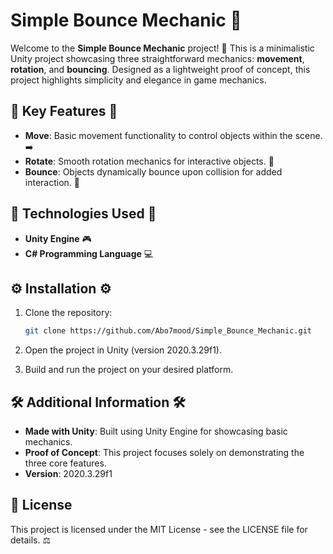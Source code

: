 # Simple Bounce Mechanic 🔄

Welcome to the **Simple Bounce Mechanic** project! 🔄 This is a minimalistic Unity project showcasing three straightforward mechanics: **movement**, **rotation**, and **bouncing**. Designed as a lightweight proof of concept, this project highlights simplicity and elegance in game mechanics.

## 🌟 Key Features 🌟

- **Move**: Basic movement functionality to control objects within the scene. ➡️
- **Rotate**: Smooth rotation mechanics for interactive objects. 🔄
- **Bounce**: Objects dynamically bounce upon collision for added interaction. 💨

## 🔧 Technologies Used 🔧

- **Unity Engine** 🎮
- **C# Programming Language** 💻

## ⚙️ Installation ⚙️

1. Clone the repository:

   ```bash
   git clone https://github.com/Abo7mood/Simple_Bounce_Mechanic.git
   ```
2. Open the project in Unity (version 2020.3.29f1).
3. Build and run the project on your desired platform.

## 🛠️ Additional Information 🛠️

- **Made with Unity**: Built using Unity Engine for showcasing basic mechanics.
- **Proof of Concept**: This project focuses solely on demonstrating the three core features.
- **Version**: 2020.3.29f1

## 📜 License

This project is licensed under the MIT License - see the LICENSE file for details. ⚖️

